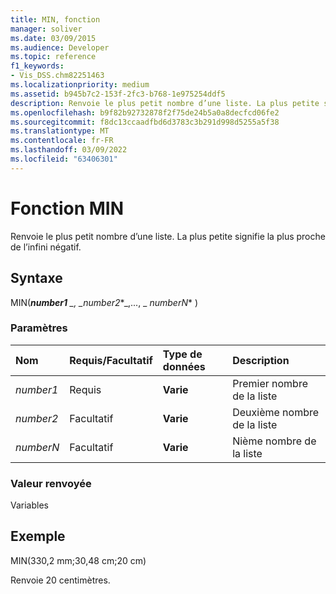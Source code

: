 ```yaml
---
title: MIN, fonction
manager: soliver
ms.date: 03/09/2015
ms.audience: Developer
ms.topic: reference
f1_keywords:
- Vis_DSS.chm82251463
ms.localizationpriority: medium
ms.assetid: b945b7c2-153f-2fc3-b768-1e975254ddf5
description: Renvoie le plus petit nombre d’une liste. La plus petite signifie la plus proche de l’infini négatif.
ms.openlocfilehash: b9f82b92732878f2f75de24b5a0a8decfcd06fe2
ms.sourcegitcommit: f8dc13ccaadfbd6d3783c3b291d998d5255a5f38
ms.translationtype: MT
ms.contentlocale: fr-FR
ms.lasthandoff: 03/09/2022
ms.locfileid: "63406301"
---
```

# <a name="min-function"></a>Fonction MIN

Renvoie le plus petit nombre d’une liste. La plus petite signifie la plus proche de l’infini négatif.
  
## <a name="syntax"></a>Syntaxe

MIN(***number1** _, _*_number2_*_,..., _ *_numberN_** )
  
### <a name="parameters"></a>Paramètres

|**Nom**|**Requis/Facultatif**|**Type de données**|**Description**|
|:-----|:-----|:-----|:-----|
| *number1* <br/> |Requis  <br/> |**Varie** <br/> |Premier nombre de la liste |
| *number2* <br/> |Facultatif  <br/> |**Varie** <br/> | Deuxième nombre de la liste |
| *numberN* <br/> |Facultatif  <br/> |**Varie** <br/> |Nième nombre de la liste |

### <a name="return-value"></a>Valeur renvoyée

Variables
  
## <a name="example"></a>Exemple

MIN(330,2 mm;30,48 cm;20 cm)
  
Renvoie 20 centimètres.
  